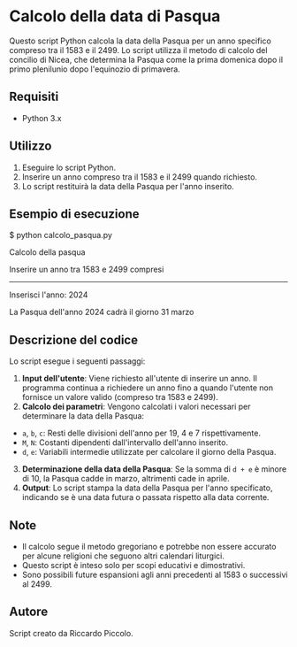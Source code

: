 # Calcolo della data di Pasqua

Questo script Python calcola la data della Pasqua per un anno specifico compreso tra il 1583 e il 2499. 
Lo script utilizza il metodo di calcolo del concilio di Nicea, che determina la Pasqua come la prima domenica dopo il primo plenilunio dopo l'equinozio di primavera.

## Requisiti

- Python 3.x

## Utilizzo

1. Eseguire lo script Python.
2. Inserire un anno compreso tra il 1583 e il 2499 quando richiesto.
3. Lo script restituirà la data della Pasqua per l'anno inserito.

## Esempio di esecuzione

$ python calcolo_pasqua.py

Calcolo della pasqua

Inserire un anno tra 1583 e 2499 compresi
__________________________________________
Inserisci l'anno: 2024

La Pasqua dell'anno 2024 cadrà il giorno 31 marzo

## Descrizione del codice

Lo script esegue i seguenti passaggi:

1. **Input dell'utente**: Viene richiesto all'utente di inserire un anno. Il programma continua a richiedere un anno fino a quando l'utente non fornisce un valore valido (compreso tra 1583 e 2499).
2. **Calcolo dei parametri**: Vengono calcolati i valori necessari per determinare la data della Pasqua:
- `a`, `b`, `c`: Resti delle divisioni dell'anno per 19, 4 e 7 rispettivamente.
- `M`, `N`: Costanti dipendenti dall'intervallo dell'anno inserito.
- `d`, `e`: Variabili intermedie utilizzate per calcolare il giorno della Pasqua.
3. **Determinazione della data della Pasqua**: Se la somma di `d + e` è minore di 10, la Pasqua cadde in marzo, altrimenti cade in aprile.
4. **Output**: Lo script stampa la data della Pasqua per l'anno specificato, indicando se è una data futura o passata rispetto alla data corrente.

## Note

- Il calcolo segue il metodo gregoriano e potrebbe non essere accurato per alcune religioni che seguono altri calendari liturgici.
- Questo script è inteso solo per scopi educativi e dimostrativi.
- Sono possibili future espansioni agli anni precedenti al 1583 o successivi al 2499.


## Autore

Script creato da Riccardo Piccolo.
